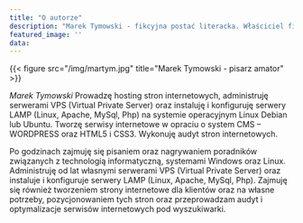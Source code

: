 ```yaml
---
title: "O autorze"
description: "Marek Tymowski - fikcyjna postać literacka. Właściciel fikcyjnej agencji marketingowej, pozycjoner specjalista SEO."
featured_image: ''
data:
---
```

{{< figure src="/img/martym.jpg" title="Marek Tymowski - pisarz amator" >}}

_Marek Tymowski_ Prowadzę hosting stron internetowych, administruję serwerami VPS (Virtual Private Server) oraz instaluję i konfiguruję serwery LAMP (Linux, Apache, MySql, Php) na systemie operacyjnym Linux Debian lub Ubuntu.
Tworzę serwisy internetowe w opraciu o system CMS – WORDPRESS oraz HTML5 i CSS3. Wykonuję audyt stron internetowych.

Po godzinach zajmuję się pisaniem oraz nagrywaniem poradników związanych z technologią informatyczną, systemami Windows oraz Linux. Administruję od lat własnymi serwerami VPS (Virtual Private Server) oraz instaluje i konfiguruje serwery LAMP (Linux, Apache, MySql, Php). Zajmuję się również tworzeniem strony internetowe dla klientów oraz na własne potrzeby, pozycjonowaniem tych stron oraz przeprowadzam audyt i optymalizacje serwisów internetowych pod wyszukiwarki.
